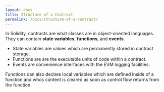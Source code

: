 ```yaml
---
layout: docs
title: Structure of a Contract
permalink: /docs/structure-of-a-contract/
---
```


In Solidity, contracts are what classes are in object-oriented languages.
They can contain **state variables**, **functions**, and **events**.

* State variables are values which are permanently stored in contract storage.
* Functions are are the executable units of code within a contract.
* Events are convenience interfaces with the EVM logging facilities.

Functions can also declare local variables which are defined inside of a
function and whos content is cleared as soon as control flow returns from the
function.
